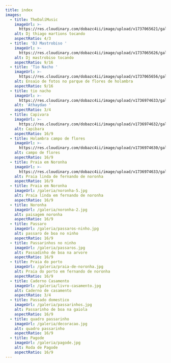 ```yaml
---
title: index
images:
  - title: TheDalíMusic
    imageUrl: >-
      https://res.cloudinary.com/dobazc4ii/image/upload/v1737065621/galeria/IMG_2675_zccpto.jpg
    alt: Dj thiago martions tocando
    aspectRatio: 4/3
  - title: 'DJ Mastrobiso '
    imageUrl: >-
      https://res.cloudinary.com/dobazc4ii/image/upload/v1737065626/galeria/IMG_2678-2_b1txko.jpg
    alt: Dj mastrobiso tocando
    aspectRatio: 9/16
  - title: 'Tio Nacho '
    imageUrl: >-
      https://res.cloudinary.com/dobazc4ii/image/upload/v1737065656/galeria/IMG_2681_u5ao5x.jpg
    alt: Ensaio de fotos no parque de flores de holambra
    aspectRatio: 9/16
  - title: tio nacho
    imageUrl: >-
      https://res.cloudinary.com/dobazc4ii/image/upload/v1736974633/galeria/awrclvgyhfkznszd0uev.jpg
    alt: 'Athaydao '
    aspectRatio: 3/4
  - title: Capivara
    imageUrl: >-
      https://res.cloudinary.com/dobazc4ii/image/upload/v1736974632/galeria/bgb6sw99egwrfuwfl7ma.jpg
    alt: Capibara
    aspectRatio: 16/9
  - title: Holambra campo de flores
    imageUrl: >-
      https://res.cloudinary.com/dobazc4ii/image/upload/v1736974630/galeria/zs1jvyvxbhxzzoamh3y8.jpg
    alt: campo de flores
    aspectRatio: 16/9
  - title: Praia em Noronha
    imageUrl: >-
      https://res.cloudinary.com/dobazc4ii/image/upload/v1736974633/galeria/zdwlujoi0weivy1iqas1.jpg
    alt: Praia linda de fernando de noronha
    aspectRatio: 16/9
  - title: Praia em Noronha
    imageUrl: /galeria/noronha-5.jpg
    alt: Praia linda em fernando de noronha
    aspectRatio: 16/9
  - title: Noronha
    imageUrl: /galeria/noronha-2.jpg
    alt: paisagem noronha
    aspectRatio: 16/9
  - title: Passaro
    imageUrl: /galeria/passaros-ninho.jpg
    alt: passaro de boa no ninho
    aspectRatio: 16/9
  - title: Passarinhos no ninho
    imageUrl: /galeria/passaros.jpg
    alt: Passadinho de boa na arvore
    aspectRatio: 16/9
  - title: Praia do porto
    imageUrl: /galeria/praia-de-noronha.jpg
    alt: Praia do porto em fernando de noronha
    aspectRatio: 16/9
  - title: Caderno Casamento
    imageUrl: /galeria/livro-casamento.jpg
    alt: Caderno de casamento
    aspectRatio: 3/4
  - title: Passado domestico
    imageUrl: /galeria/passarinhos.jpg
    alt: Passarinho de boa na gaiola
    aspectRatio: 16/9
  - title: quadro passarinho
    imageUrl: /galeria/decoracao.jpg
    alt: quadro passarinho
    aspectRatio: 16/9
  - title: Pagode
    imageUrl: /galeria/pagode.jpg
    alt: Roda de Pagode
    aspectRatio: 16/9
---
```


